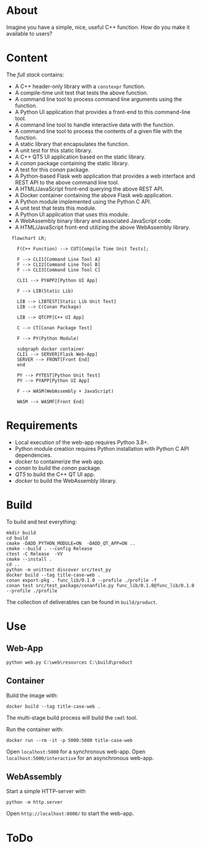 
# About

Imagine you have a simple, nice, useful C++ function. How do you make it available to users?

# Content

The *full stack* contains:

* A C++ header-only library with a ``constexpr`` function.
* A compile-time unit test that tests the above function.
* A command line tool to process command line arguments using the function.
* A Python UI application that provides a front-end to this command-line tool.
* A command line tool to handle interactive data with the function.
* A command line tool to process the contents of a given file with the function.
* A static library that encapsulates the function.
* A unit test for this static library.
* A C++ QT5 UI application based on the static library.
* A *conan* package containing the static library.
* A test for this *conan* package.
* A Python-based Flask web application that provides a web interface and REST API to the above command line tool.
* A HTML/JavaScript front-end querying the above REST API.
* A Docker container containing the above Flask web application.
* A Python module implemented using the Python C API.
* A unit test that tests this module.
* A Python UI application that uses this module.
* A WebAssembly binary library and associated JavaScript code.
* A HTML/JavaScript front-end utilizing the above WebAssembly library.


```mermaid
  flowchart LR;

    F(C++ Function) --> CUT[Compile Time Unit Tests];

    F --> CLI1[Command Line Tool A]
    F --> CLI2[Command Line Tool B]
    F --> CLI3[Command Line Tool C]

    CLI1 --> PYAPP2[Python UI App]

    F --> LIB(Static Lib)

    LIB --> LIBTEST[Static Lib Unit Test]
    LIB --> C(Conan Package)

    LIB --> QTCPP[C++ UI App]

    C --> CT[Conan Package Test]

    F --> PY(Python Module)

    subgraph docker container
    CLI1 --> SERVER[Flask Web-App]
    SERVER --> FRONT[Front End]
    end

    PY --> PYTEST[Python Unit Test]
    PY --> PYAPP[Python UI App]

    F --> WASM(WebAssembly + JavaScript)

    WASM --> WASMF[Front End]
```


# Requirements

* Local execution of the web-app requires Python 3.8+.
* Python module creation requires Python installation with Python C API dependencies.
* *docker* to containerize the web app.
* *conan* to build the *conan* package.
* *QT5* to build the C++ QT UI app.
* *docker* to build the WebAssembly library.


# Build

To build and test everything:

```
mkdir build
cd build
cmake -DADD_PYTHON_MODULE=ON  -DADD_QT_APP=ON ..
cmake --build . --config Release
ctest -C Release  -VV
cmake --install .
cd ..
python -m unittest discover src/test_py
docker build --tag title-case-web .
conan export-pkg . func_lib/0.1.0 --profile ./profile -f
conan test src/test_package/conanfile.py func_lib/0.1.0@func_lib/0.1.0 --profile ./profile
```

The collection of deliverables can be found in ```build/product```.

# Use


## Web-App

```
python web.py C:\web\resources C:\build\product
```

## Container

Build the image with:
```
docker build --tag title-case-web .
```
The multi-stage build process will build the ```cmdl``` tool.


Run the container with:
```
docker run --rm -it -p 5000:5000 title-case-web
```

Open ```localhost:5000``` for a synchronous web-app. Open ```localhost:5000/interactive``` for an asynchronous web-app.


## WebAssembly


Start a simple HTTP-server with

```
python -m http.server
```

Open ```http://localhost:8000/``` to start the web-app.

# ToDo



